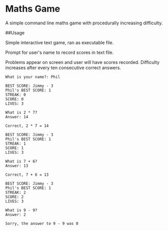 # Maths Game
A simple command line maths game with procedurally increasing difficulty.

##Usage

Simple interactive text game, ran as executable file. 

Prompt for user's name to record scores in text file.

Problems appear on screen and user will have scores recorded. Difficulty increases after every ten consecutive correct answers.

```
What is your name?: Phil

BEST SCORE: Jimmy - 3
Phil's BEST SCORE: 1
STREAK: 0
SCORE: 0
LIVES: 3

What is 2 * 7?
Answer: 14

Correct, 2 * 7 = 14

BEST SCORE: Jimmy - 3
Phil's BEST SCORE: 1
STREAK: 1
SCORE: 1
LIVES: 3

What is 7 + 6?
Answer: 13

Correct, 7 + 6 = 13

BEST SCORE: Jimmy - 3
Phil's BEST SCORE: 1
STREAK: 2
SCORE: 2
LIVES: 3

What is 9 - 9?
Answer: 2

Sorry, the answer to 9 - 9 was 0

```
